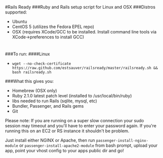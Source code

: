#Rails Ready
###Ruby and Rails setup script for Linux and OSX
###Distros supported:
 * Ubuntu
 * CentOS 5 (utilizes the Fedora EPEL repo)
 * OSX (requires XCode/GCC to be installed. Install command line tools via XCode->preferences to install GCC)

#
###To run:
####Linux
  * `wget --no-check-certificate https://raw.github.com/estsauver/railsready/master/railsready.sh && bash railsready.sh`


###What this gives you:
  * Homebrew (OSX only)
  * Ruby 2.1.0 latest patch level (installed to /usr/local/bin/ruby) 
  * libs needed to run Rails (sqlite, mysql, etc)
  * Bundler, Passenger, and Rails gems
  * Git

Please note: If you are running on a super slow connection your sudo session may timeout and you'll have to enter your password again. If you're running this on an EC2 or RS instance it shouldn't be problem.

Just install either NGINX or Apache, then run `passenger-install-nginx-module` or `passenger-install-apache2-module` from bash prompt, upload your app, point your vhost config to your apps public dir and go!
